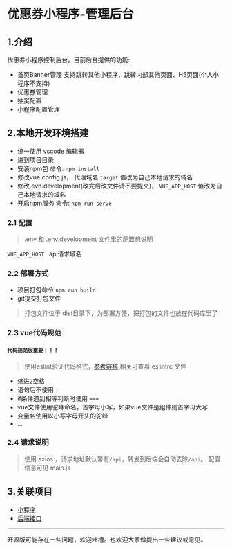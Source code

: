 # 优惠券小程序-管理后台
## 1.介绍
优惠券小程序控制后台。目前后台提供的功能: 
- 首页Banner管理 支持跳转其他小程序、跳转内部其他页面、H5页面(个人小程序不支持)
- 优惠券管理 
- 抽奖配置
- 小程序配置管理
## 2.本地开发环境搭建
- 统一使用 vscode 编辑器
- 进到项目目录
- 安装npm包 命令: `npm install`
- 修改vue.config.js， 代理域名 `target` 值改为自己本地请求的域名 
- 修改.evn.development(改完后改文件请不要提交)， `VUE_APP_HOST` 值改为自己本地请求的域名
- 开启npm服务 命令: `npm run serve`
### 2.1 配置
> .env 和 .env.development 文件里的配置想说明

`VUE_APP_HOST ` api请求域名

### 2.2 部署方式
- 项目打包命令 `npm run build`
- git提交打包文件
> 打包文件位于 dist目录下，为部署方便，把打包的文件也放在代码库里了


### 2.3 vue代码规范

#### **`代码规范很重要！！！`**

> 使用eslint验证代码格式，[参考链接](https://juejin.im/post/59097cd7a22b9d0065fb61d2#heading-8) 相关可查看.eslintrc 文件

* 缩进`2`空格
* 语句后不使用 `;`
* if条件遇到相等判断时使用 `===`
* vue文件使用驼峰命名，首字母小写，如果vue文件是组件则首字母大写
* 变量名使用以小写字母开头的驼峰
* ...

### 2.4 请求说明

> 使用 axios ，请求地址默认带有`/api`，转发到后端会自动去除`/api`。
> 配置信息可见 main.js

## 3.关联项目
- [小程序](https://github.com/lxr9161/os-coupon-miniprogram)
- [后端接口](https://github.com/lxr9161/os-coupon-api)

-----
开源版可能存在一些问题，欢迎吐槽。也欢迎大家做提出一些建议或意见。

